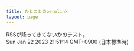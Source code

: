 ```yaml
---
title: ひとことのpermlink
layout: page
---
```

<div class="box" dt="1674391874923">
  RSSが降ってきてないかのテスト。
  <div class="content is-small">Sun Jan 22 2023 21:51:14 GMT+0900 (日本標準時)</div>
</div>